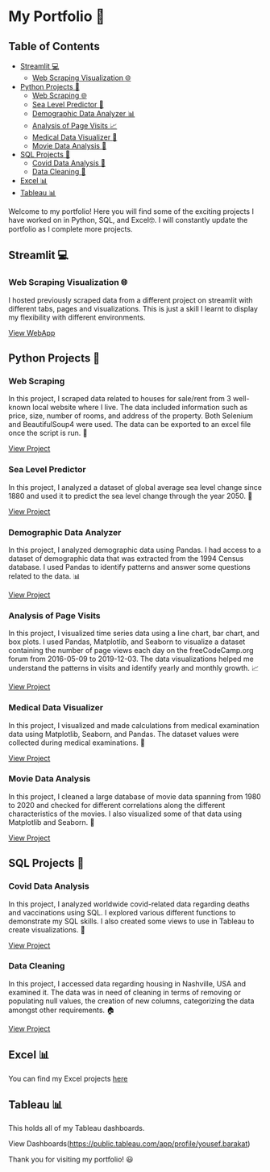 # My Portfolio :briefcase:

## Table of Contents
   * [Streamlit :computer:](#streamlit-computer)
       * [Web Scraping Visualization :globe_with_meridians:](#web-scraping-visualization-globe_with_meridians)
   * [Python Projects :snake:](#python-projects-snake)
       * [Web Scraping :globe_with_meridians:](#web-scraping)
       * [Sea Level Predictor :ocean:](#sea-level-predictor)
       * [Demographic Data Analyzer :bar_chart:](#demographic-data-analyzer)
       * [Analysis of Page Visits :chart_with_upwards_trend:](#analysis-of-page-visits)
       * [Medical Data Visualizer :pill:](#medical-data-visualizer)
       * [Movie Data Analysis :movie_camera:](#movie-data-analysis)
   * [SQL Projects :floppy_disk:](#sql-projects-floppy_disk)
       * [Covid Data Analysis :microbe:](#covid-data-analysis)
       * [Data Cleaning :sponge:](#data-cleaning)
   * [Excel :bar_chart:](#excel-bar_chart)
   * [Tableau :bar_chart:](#tableau-bar_chart)

Welcome to my portfolio! Here you will find some of the exciting projects I have worked on in Python, SQL, and Excel:nerd_face:. I will constantly update the portfolio as I complete more projects.

## Streamlit :computer:

### Web Scraping Visualization :globe_with_meridians:
I hosted previously scraped data from a different project on streamlit with different tabs, pages and visualizations. This is just a skill I learnt to display my flexibility with different environments.

[View WebApp](https://yousef-barakat99-houses.streamlit.app/)

## Python Projects :snake:

### Web Scraping
In this project, I scraped data related to houses for sale/rent from 3 well-known local website where I live. The data included information such as price, size, number of rooms, and address of the property. Both Selenium and BeautifulSoup4 were used. The data can be exported to an excel file once the script is run. :house_with_garden:

[View Project](https://github.com/YousefBarakat99/My_Portfolio/tree/main/Data%20Analysis%20with%20Python/Data%20Scraping)

### Sea Level Predictor
In this project, I analyzed a dataset of global average sea level change since 1880 and used it to predict the sea level change through the year 2050. :ocean:

[View Project](https://github.com/YousefBarakat99/My_Portfolio/tree/main/Data%20Analysis%20with%20Python/Sealevel)

### Demographic Data Analyzer
In this project, I analyzed demographic data using Pandas. I had access to a dataset of demographic data that was extracted from the 1994 Census database. I used Pandas to identify patterns and answer some questions related to the data. :bar_chart:

[View Project](https://github.com/YousefBarakat99/My_Portfolio/tree/main/Data%20Analysis%20with%20Python/Adult%20population)

### Analysis of Page Visits
In this project, I visualized time series data using a line chart, bar chart, and box plots. I used Pandas, Matplotlib, and Seaborn to visualize a dataset containing the number of page views each day on the freeCodeCamp.org forum from 2016-05-09 to 2019-12-03. The data visualizations helped me understand the patterns in visits and identify yearly and monthly growth. :chart_with_upwards_trend:

[View Project](https://github.com/YousefBarakat99/My_Portfolio/tree/main/Data%20Analysis%20with%20Python/Forum)

### Medical Data Visualizer
In this project, I visualized and made calculations from medical examination data using Matplotlib, Seaborn, and Pandas. The dataset values were collected during medical examinations. :pill:

[View Project](https://github.com/YousefBarakat99/My_Portfolio/tree/main/Data%20Analysis%20with%20Python/Medical)

### Movie Data Analysis
In this project, I cleaned a large database of movie data spanning from 1980 to 2020 and checked for different correlations along the different characteristics of the movies. I also visualized some of that data using Matplotlib and Seaborn. :movie_camera:

[View Project](https://github.com/YousefBarakat99/My_Portfolio/tree/main/Data%20Analysis%20with%20Python/Movies)

## SQL Projects :floppy_disk:

### Covid Data Analysis
In this project, I analyzed worldwide covid-related data regarding deaths and vaccinations using SQL. I explored various different functions to demonstrate my SQL skills. I also created some views to use in Tableau to create visualizations. :microbe:

[View Project](https://github.com/YousefBarakat99/My_Portfolio/tree/main/SQL/Covid)

### Data Cleaning
In this project, I accessed data regarding housing in Nashville, USA and examined it. The data was in need of cleaning in terms of removing or populating null values, the creation of new columns, categorizing the data amongst other requirements. :house:

[View Project](https://github.com/YousefBarakat99/My_Portfolio/tree/main/SQL/Data%20Cleaning)

## Excel :bar_chart:
You can find my Excel projects [here](https://github.com/YousefBarakat99/My_Portfolio/tree/main/Excel/Bike)

## Tableau :bar_chart:
This holds all of my Tableau dashboards.

View Dashboards(https://public.tableau.com/app/profile/yousef.barakat)


Thank you for visiting my portfolio! :smiley:
